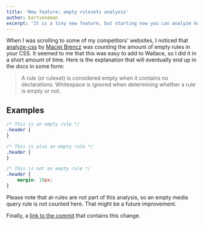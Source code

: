 ```yaml
---
title: 'New feature: empty rulesets analysis'
author: bartveneman
excerpt: 'It is a tiny new feature, but starting now you can analyze how many empty rulesets your CSS contains.'
---
```


When I was scrolling to some of my competitors' websites, I noticed that [analyze-css](https://www.npmjs.com/package/analyze-css) by [Maciej Brencz](https://github.com/macbre) was counting the amount of empty rules in your CSS. It seemed to me that this was easy to add to Wallace, so I did it in a short amount of time. Here is the explanation that will eventually end up in the docs in some form:

> A rule (or ruleset) is considered empty when it contains no declarations. Whitespace is ignored when determining whether a rule is empty or not.

## Examples

```css
/* This is an empty rule */
.header {
}

/* This is also an empty rule */
.header {
}

/* This is not an empty rule */
.header {
	margin: 10px;
}
```

Please note that at-rules are not part of this analysis, so an empty media query rule is not counted here. That might be a future improvement.

Finally, a [link to the commit](https://github.com/projectwallace/css-analyzer/commit/effc01cc4777d1d0e0a91bd0125e1b0013c618af) that contains this change.
